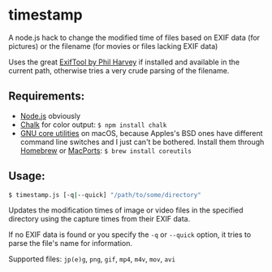 # timestamp
A node.js hack to change the modified time of files based on EXIF data (for pictures) or the filename (for movies or files lacking EXIF data)

Uses the great [ExifTool by Phil Harvey](https://www.sno.phy.queensu.ca/~phil/exiftool/) if installed and available in the current path, otherwise tries a very crude parsing of the filename.

## Requirements:
- [Node.js](https://nodejs.org/) obviously
- [Chalk](https://github.com/chalk/chalk) for color output: `$ npm install chalk`
- [GNU core utilities](https://www.gnu.org/software/coreutils/coreutils.html) on macOS, because Apples's BSD ones have different command line switches and I just can't be bothered. Install them through [Homebrew](https://brew.sh/) or [MacPorts](https://www.macports.org/): `$ brew install coreutils`

## Usage:
```bash
$ timestamp.js [-q|--quick] "/path/to/some/directory"
```

Updates the modification times of image or video files in the specified directory using the capture times from their EXIF data.

If no EXIF data is found or you specify the `-q` or `--quick` option, it tries to parse the file's name for information.

Supported files: `jp(e)g`, `png`, `gif`, `mp4`, `m4v`, `mov`, `avi`
